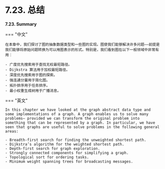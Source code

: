 # 7.23. 总结

**7.23. Summary**

=== "中文"

    在本章中，我们探讨了图的抽象数据类型和一些图的实现。图使我们能够解决许多问题——前提是我们能够将原始问题转换为可以用图表示的形式。特别是，我们看到图在以下一般领域中非常有用：
    
    - 广度优先搜索用于查找无权最短路径。
    - Dijkstra 算法用于加权最短路径。
    - 深度优先搜索用于图的探索。
    - 强连通分量用于简化图。
    - 拓扑排序用于任务排序。
    - 最小权重生成树用于广播消息。

=== "英文"

    In this chapter we have looked at the graph abstract data type and some implementations of a graph. A graph enables us to solve many problems— provided we can transform the original problem into something that can be represented by a graph. In particular, we have seen that graphs are useful to solve problems in the following general areas:
    
    - Breadth-first search for finding the unweighted shortest path.
    - Dijkstra’s algorithm for the weighted shortest path.
    - Depth-first search for graph exploration.
    - Strongly connected components for simplifying a graph.
    - Topological sort for ordering tasks.
    - Minimum weight spanning trees for broadcasting messages.